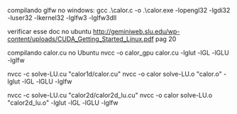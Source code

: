compilando glfw no windows:
gcc .\calor.c -o .\calor.exe -lopengl32 -lgdi32 -luser32 -lkernel32 -lglfw3 -lglfw3dll

verificar esse doc no ubuntu
http://geminiweb.slu.edu/wp-content/uploads/CUDA_Getting_Started_Linux.pdf
pag 20

compilando calor.cu no Ubuntu
nvcc -o calor_gpu calor.cu -lglut -lGL -lGLU -lglfw

nvcc -c solve-LU.cu "calor1d/calor.cu"
nvcc -o calor solve-LU.o "calor.o" -lglut -lGL -lGLU -lglfw

nvcc -c solve-LU.cu "calor2d/calor2d_lu.cu"
nvcc -o calor solve-LU.o "calor2d_lu.o" -lglut -lGL -lGLU -lglfw
